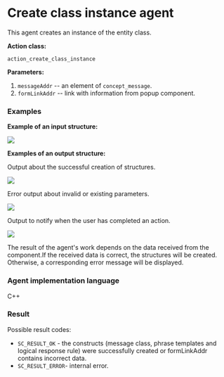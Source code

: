 # Create class instance agent

This agent creates an instance of the entity class.

**Action class:**

`action_create_class_instance`

**Parameters:**

1. `messageAddr` -- an element of `concept_message`.
2. `formLinkAddr` -- link with information from popup component.

### Examples

**Example of an input structure:**

<img src="../images/createClassInstanceAgentInput.png"></img>

**Examples of an output structure:**

Output about the successful creation of structures.

<img src="../images/createClassInstanceAgentOutput1.png"></img>

Error output about invalid or existing parameters.

<img src="../images/createClassInstanceAgentOutput2.png"></img>

Output to notify when the user has completed an action.

<img src="../images/createClassInstanceAgentOutput3.png"></img>

The result of the agent's work depends on the data received from the component.If the received data is correct, the structures will be created. Otherwise, a corresponding error message will be displayed.

### Agent implementation language
C++

### Result

Possible result codes:

* `SC_RESULT_OK` - the constructs (message class, phrase templates and logical response rule) were successfully created or formLinkAddr contains incorrect data.
* `SC_RESULT_ERROR`- internal error.